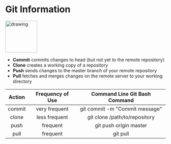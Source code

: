 # Git Information

<img src="http://shijuvarghese.com/wp-content/uploads/2018/03/git-logo.png" alt="drawing" width="100"/>

- **Commit** commits changes to head (but not yet to the remote repository)
- **Clone** creates a working copy of a repository
- **Push** sends changes to the master branch of your remote repository
- **Pull** fetches and merges changes on the remote server to your working directory

| Action  | Frequency of Use | Command Line Git Bash Command |
|:--------:|:--------------:|:----:|
| commit   | very frequent     | git commit -m "Commit message" |
| clone    | less frequent | git clone /path/to/repository |
| push     | frequent          | git push origin master |
| pull     | frequent          | git pull |
